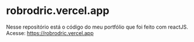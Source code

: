 # robrodric.vercel.app

Nesse repositório está o código do meu portfólio que foi feito com reactJS.
Acesse: https://robrodric.vercel.app
